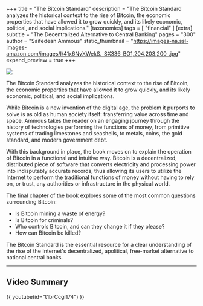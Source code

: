 +++
title = "The Bitcoin Standard"
description = "The Bitcoin Standard analyzes the historical context to the rise of Bitcoin, the economic properties that have allowed it to grow quickly, and its likely economic, political, and social implications."
[taxonomies]
tags = [ "financial" ]
[extra]
subtitle = "The Decentralized Alternative to Central Banking"
pages = "300"
author = "Saifedean Ammous"
static_thumbnail = "https://images-na.ssl-images-amazon.com/images/I/41x6NvXWekS._SX336_BO1,204,203,200_.jpg"
expand_preview = true
+++

<a target="_blank" href="https://amzn.to/3Ewyhj0">
    <img border="0" src="https://images-na.ssl-images-amazon.com/images/I/41x6NvXWekS._SX336_BO1,204,203,200_.jpg" >
</a>

The Bitcoin Standard analyzes the historical context to the rise of Bitcoin, the economic properties that have allowed
it to grow quickly, and its likely economic, political, and social implications.

<!-- more -->

While Bitcoin is a new invention of the digital age, the problem it purports to solve is as old as human society itself:
transferring value across time and space. Ammous takes the reader on an engaging journey through the history of
technologies performing the functions of money, from primitive systems of trading limestones and seashells, to metals,
coins, the gold standard, and modern government debt.

With this background in place, the book moves on to explain the operation of Bitcoin in a functional and intuitive way.
Bitcoin is a decentralized, distributed piece of software that converts electricity and processing power into
indisputably accurate records, thus allowing its users to utilize the Internet to perform the traditional functions of
money without having to rely on, or trust, any authorities or infrastructure in the physical world.

The final chapter of the book explores some of the most common questions surrounding Bitcoin:

- Is Bitcoin mining a waste of energy?
- Is Bitcoin for criminals?
- Who controls Bitcoin, and can they change it if they please?
- How can Bitcoin be killed?

The Bitcoin Standard is the essential resource for a clear understanding of the rise of the Internet's decentralized,
apolitical, free-market alternative to national central banks.

--- 

## Video Summary

{{ youtube(id="t1brCcgi174") }}
